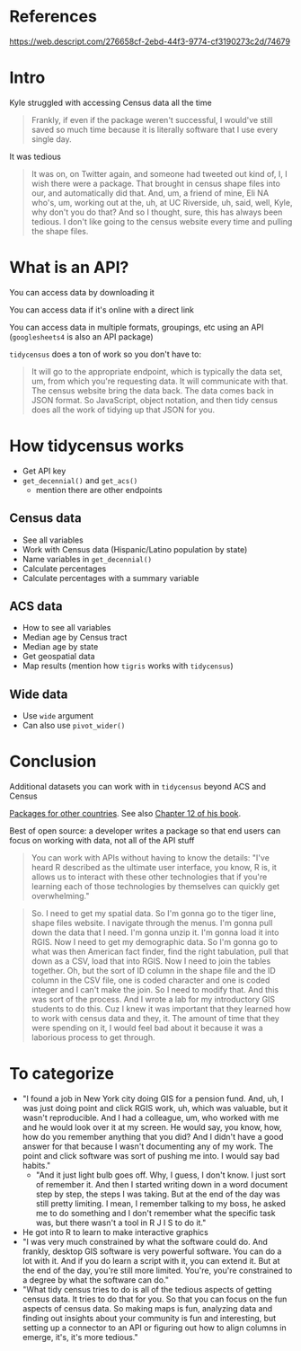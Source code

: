 # References

https://web.descript.com/276658cf-2ebd-44f3-9774-cf3190273c2d/74679

# Intro

Kyle struggled with accessing Census data all the time

> Frankly, if even if the package weren't successful, I would've still saved so much time because it is literally software that I use every single day.

It was tedious

> It was on, on Twitter again, and someone had tweeted out kind of, I, I wish there were a package. That brought in census shape files into our, and automatically did that. And, um, a friend of mine, Eli NA who's, um, working out at the, uh, at UC Riverside, uh, said, well, Kyle, why don't you do that? And so I thought, sure, this has always been tedious. I don't like going to the census website every time and pulling the shape files.

# What is an API?

You can access data by downloading it

You can access data if it's online with a direct link

You can access data in multiple formats, groupings, etc using an API (`googlesheets4` is also an API package)

`tidycensus` does a ton of work so you don't have to:

> It will go to the appropriate endpoint, which is typically the data set, um, from which you're requesting data. It will communicate with that. The census website bring the data back. The data comes back in JSON format. So JavaScript, object notation, and then tidy census does all the work of tidying up that JSON for you.

# How tidycensus works

- Get API key
- `get_decennial()` and `get_acs()`
	- mention there are other endpoints

## Census data
- See all variables
- Work with Census data (Hispanic/Latino population by state)
- Name variables in `get_decennial()`
- Calculate percentages
- Calculate percentages with a summary variable

## ACS data
- How to see all variables
- Median age by Census tract
- Median age by state
- Get geospatial data
- Map results (mention how `tigris` works with `tidycensus`)

## Wide data

- Use `wide` argument
- Can also use `pivot_wider()`

# Conclusion

Additional datasets you can work with in `tidycensus` beyond ACS and Census

[Packages for other countries](https://twitter.com/kyle_e_walker/status/1633843404269580292). See also [Chapter 12 of his book](https://walker-data.com/census-r/working-with-census-data-outside-the-united-states.html).

Best of open source: a developer writes a package so that end users can focus on working with data, not all of the API stuff

> You can work with APIs without having to know the details: "I've heard R described as  the ultimate user interface, you know, R is, it allows us to interact with these other technologies that if you're learning each of those technologies by themselves can quickly get overwhelming."

> So. I need to get my spatial data. So I'm gonna go to the tiger line, shape files website. I navigate through the menus. I'm gonna pull down the data that I need. I'm gonna unzip it. I'm gonna load it into RGIS. Now I need to get my demographic data. So I'm gonna go to what was then American fact finder, find the right tabulation, pull that down as a CSV, load that into RGIS.
> Now I need to join the tables together. Oh, but the sort of ID column in the shape file and the ID column in the CSV file, one is coded character and one is coded integer and I can't make the join. So I need to modify that. And this was sort of the process. And I wrote a lab for my introductory GIS students to do this.
> Cuz I knew it was important that they learned how to work with census data and they, it. The amount of time that they were spending on it, I would feel bad about it because it was a laborious process to get through.

# To categorize

- "I found a job in New York city doing GIS for a pension fund. And, uh, I was just doing point and click RGIS work, uh, which was valuable, but it wasn't reproducible. And I had a colleague, um, who worked with me and he would look over it at my screen. He would say, you know, how, how do you remember anything that you did? And I didn't have a good answer for that because I wasn't documenting any of my work. The point and click software was sort of pushing me into. I would say bad habits."
	- "And it just light bulb goes off. Why, I guess, I don't know. I just sort of remember it. And then I started writing down in a word document step by step, the steps I was taking. But at the end of the day was still pretty limiting. I mean, I remember talking to my boss, he asked me to do something and I don't remember what the specific task was, but there wasn't a tool in R J I S to do it."
- He got into R to learn to make interactive graphics
- "I was very much constrained by what the software could do. And frankly, desktop GIS software is very powerful software. You can do a lot with it. And if you do learn a script with it, you can extend it. But at the end of the day, you're still more limited. You're, you're constrained to a degree by what the software can do."
- "What tidy census tries to do is all of the tedious aspects of getting census data. It tries to do that for you. So that you can focus on the fun aspects of census data. So making maps is fun, analyzing data and finding out insights about your community is fun and interesting, but setting up a connector to an API or figuring out how to align columns in emerge, it's, it's more tedious."


